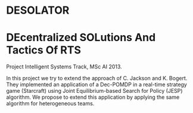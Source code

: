 DESOLATOR
=========
DEcentralized SOLutions And Tactics Of RTS
====
Project Intelligent Systems Track, MSc AI 2013.

In this project we try to extend the approach of C. Jackson and K. Bogert. They implemented an application of a Dec-POMDP in a real-time strategy game (Starcraft) using Joint Equilibrium-based Search for Policy (JESP) algorithm. We propose to extend this application by applying the same algorithm for heterogeneous teams.
